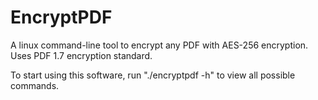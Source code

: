 # EncryptPDF
A linux command-line tool to encrypt any PDF with AES-256 encryption. Uses PDF 1.7 encryption standard.

To start using this software, run "./encryptpdf -h" to view all possible commands.
